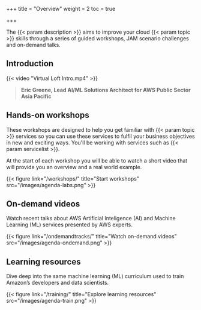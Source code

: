 +++
title = "Overview"
weight = 2
toc = true

+++

The {{< param description >}} aims to improve your cloud {{< param topic >}} skills through a 
series of guided workshops, JAM scenario challenges and on-demand talks. 

## Introduction
{{< video "Virtual Loft Intro.mp4" >}}

>  **Eric Greene, Lead AI/ML Solutions Architect for AWS Public Sector Asia Pacific** 

 
## Hands-on workshops

These workshops are designed to help you get familiar with {{< param topic >}} services so you 
can use these services to fulfil your business objectives in new and exciting ways. 
You'll be working with services such as {{< param servicelist >}}. 

At the start of each workshop you will be able to watch a short video that will 
provide you an overview and a real world example.

{{< figure link="/workshops/" title="Start workshops" src="/images/agenda-labs.png" >}}


## On-demand videos

Watch recent talks about AWS Artificial Inteligence (AI) and Machine Learning (ML) services
presented by AWS experts.

{{< figure link="/ondemandtracks/" title="Watch on-demand videos" src="/images/agenda-ondemand.png" >}}


## Learning resources

Dive deep into the same machine learning (ML) curriculum used to train Amazon’s developers 
and data scientists.

{{< figure link="/training/" title="Explore learning resources" src="/images/agenda-train.png" >}}